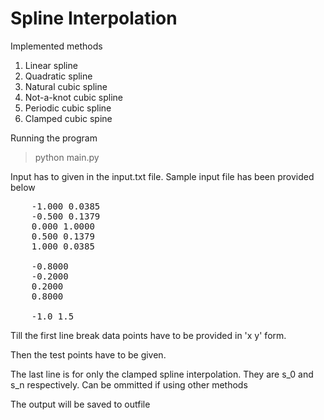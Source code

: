 Spline Interpolation
=====================

Implemented methods
1. Linear spline
2. Quadratic spline
3. Natural cubic spline
4. Not-a-knot cubic spline
5. Periodic cubic spline
6. Clamped cubic spine

Running the program
>   python main.py

Input has to given in the input.txt file. Sample input file has been provided below
<pre>
    -1.000 0.0385
    -0.500 0.1379
    0.000 1.0000
    0.500 0.1379
    1.000 0.0385

    -0.8000
    -0.2000
    0.2000
    0.8000

    -1.0 1.5
</pre>
Till the first line break data points have to be provided in 'x y' form.

Then the test points have to be given.

The last line is for only the clamped spline interpolation. They are s_0 and s_n respectively. Can be ommitted if using other methods

The output will be saved to outfile